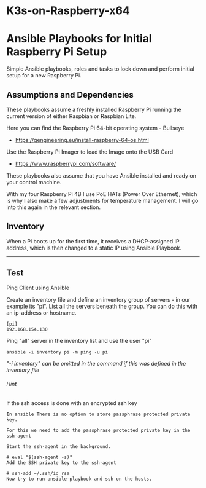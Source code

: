 # K3s-on-Raspberry-x64

<h1>Ansible Playbooks for Initial Raspberry Pi Setup</h1>
Simple Ansible playbooks, roles and tasks to lock down and perform initial setup for a new Raspberry Pi.

<h2>Assumptions and Dependencies</h2>
These playbooks assume a freshly installed Raspberry Pi running the current version of either Raspbian or Raspbian Lite.

Here you can find the Raspberry Pi 64-bit operating system - Bullseye
- https://qengineering.eu/install-raspberry-64-os.html

Use the Raspberry Pi Imager to load the Image onto the USB Card
- https://www.raspberrypi.com/software/

These playbooks also assume that you have Ansible installed and ready on your control machine.

With my four Raspberry Pi 4B I use PoE HATs (Power Over Ethernet), which is why I also make a few adjustments for temperature management. I will go into this again in the relevant section. 

<h2>Inventory</h2>
When a Pi boots up for the first time, it receives a DHCP-assigned IP address, which is then changed to a static IP using Ansible Playbook.

---
Test
---
Ping Client using Ansible

Create an inventory file and define an inventory group of servers - in our example its "pi".
List all the servers beneath the group. You can do this with an ip-address or hostname.
```
[pi]
192.168.154.130
```
Ping "all" server in the inventory list and use the user "pi"
```
ansible -i inventory pi -m ping -u pi
```
_"-i inventory" can be omitted in the command if this was defined in the inventory file_

###### _Hint_

If the ssh access is done with an encrypted ssh key

````text
In ansible There is no option to store passphrase protected private key.

For this we need to add the passphrase protected private key in the ssh-agent

Start the ssh-agent in the background.

# eval "$(ssh-agent -s)"
Add the SSH private key to the ssh-agent

# ssh-add ~/.ssh/id_rsa
Now try to run ansible-playbook and ssh on the hosts.
````